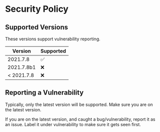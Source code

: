 # Security Policy

## Supported Versions

These versions support vulnerability reporting.

| Version   | Supported          |
| --------- | ------------------ |
| 2021.7.8  | :white_check_mark: |
| 2021.7.8b1| :x:                |
| < 2021.7.8| :x:                |

## Reporting a Vulnerability

Typically, only the latest version will be supported. Make sure you are on the latest version.

If you are on the latest version, and caught a bug/vulnerability, report it as an issue. Label it under vulnerability to make sure it gets seen first.
